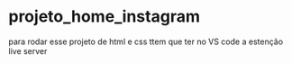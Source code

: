 # projeto_home_instagram

para rodar esse projeto de html e css ttem que ter no VS code a estenção live server
